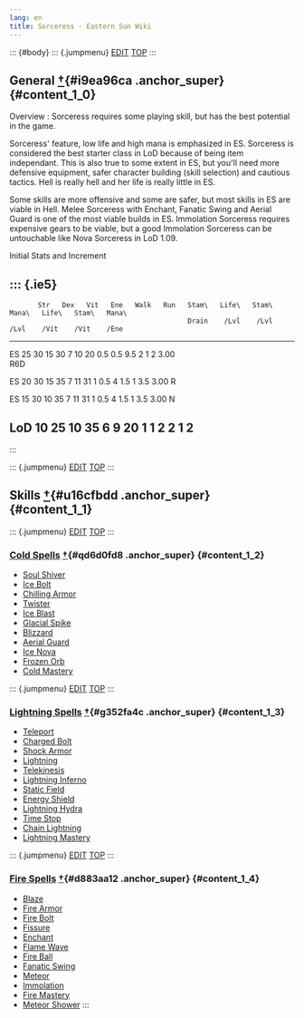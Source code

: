 ```yaml
---
lang: en
title: Sorceress - Eastern Sun Wiki
---
```


::: {#body}
::: {.jumpmenu}
[EDIT](https://web.archive.org/web/20200930091319/http://miyoshino.la.coocan.jp/eswiki/?plugin=paraedit&parnum=1&page=Sorceress&refer=Sorceress)
[TOP](#navigator)
:::

## General [†](https://web.archive.org/web/20200930091319/http://miyoshino.la.coocan.jp/eswiki/?Sorceress#i9ea96ca "i9ea96ca"){#i9ea96ca .anchor_super} {#content_1_0}

Overview
:   Sorceress requires some playing skill, but has the best potential in
    the game.

Sorceress\' feature, low life and high mana is emphasized in ES.
Sorceress is considered the best starter class in LoD because of being
item independant. This is also true to some extent in ES, but you\'ll
need more defensive equipment, safer character building (skill
selection) and cautious tactics. Hell is really hell and her life is
really little in ES.

Some skills are more offensive and some are safer, but most skills in ES
are viable in Hell. Melee Sorceress with Enchant, Fanatic Swing and
Aerial Guard is one of the most viable builds in ES. Immolation
Sorceress requires expensive gears to be viable, but a good Immolation
Sorceress can be untouchable like Nova Sorceress in LoD 1.09.

Initial Stats and Increment

::: {.ie5}
  ---------------------------------------------------------------------------------------------------
           Str   Dex   Vit   Ene   Walk   Run   Stam\   Life\   Stam\   Mana\   Life\   Stam\   Mana\
                                                Drain    /Lvl    /Lvl    /Lvl    /Vit    /Vit    /Ene
  ------ ----- ----- ----- ----- ------ ----- ------- ------- ------- ------- ------- ------- -------
  ES        25    30    15    30      7    10      20     0.5     0.5     9.5       2       1       2
  3.00                                                                                        
  R6D                                                                                         

  ES        20    30    15    35      7    11      31       1     0.5       4     1.5       1     3.5
  3.00 R                                                                                      

  ES        15    30    10    35      7    11      31       1     0.5       4     1.5       1     3.5
  3.00 N                                                                                      

  LoD       10    25    10    35      6     9      20       1       1       2       2       1       2
  ---------------------------------------------------------------------------------------------------
:::

::: {.jumpmenu}
[EDIT](https://web.archive.org/web/20200930091319/http://miyoshino.la.coocan.jp/eswiki/?plugin=paraedit&parnum=2&page=Sorceress&refer=Sorceress)
[TOP](#navigator)
:::

## Skills [†](https://web.archive.org/web/20200930091319/http://miyoshino.la.coocan.jp/eswiki/?Sorceress#u16cfbdd "u16cfbdd"){#u16cfbdd .anchor_super} {#content_1_1}

::: {.jumpmenu}
[EDIT](https://web.archive.org/web/20200930091319/http://miyoshino.la.coocan.jp/eswiki/?plugin=paraedit&parnum=3&page=Sorceress&refer=Sorceress)
[TOP](#navigator)
:::

### [Cold Spells](https://web.archive.org/web/20200930091319/http://miyoshino.la.coocan.jp/eswiki/?Cold%20Spells "Cold Spells (3194d)") [†](https://web.archive.org/web/20200930091319/http://miyoshino.la.coocan.jp/eswiki/?Sorceress#qd6d0fd8 "qd6d0fd8"){#qd6d0fd8 .anchor_super} {#content_1_2}

-   [Soul
    Shiver](https://web.archive.org/web/20200930091319/http://miyoshino.la.coocan.jp/eswiki/?Cold%20Spells#oe537abe)
-   [Ice
    Bolt](https://web.archive.org/web/20200930091319/http://miyoshino.la.coocan.jp/eswiki/?Cold%20Spells#w97fe543)
-   [Chilling
    Armor](https://web.archive.org/web/20200930091319/http://miyoshino.la.coocan.jp/eswiki/?Cold%20Spells#ef1e9dec)
-   [Twister](https://web.archive.org/web/20200930091319/http://miyoshino.la.coocan.jp/eswiki/?Cold%20Spells#za00a421)
-   [Ice
    Blast](https://web.archive.org/web/20200930091319/http://miyoshino.la.coocan.jp/eswiki/?Cold%20Spells#t66b2975)
-   [Glacial
    Spike](https://web.archive.org/web/20200930091319/http://miyoshino.la.coocan.jp/eswiki/?Cold%20Spells#y94225ce)
-   [Blizzard](https://web.archive.org/web/20200930091319/http://miyoshino.la.coocan.jp/eswiki/?Cold%20Spells#a903442d)
-   [Aerial
    Guard](https://web.archive.org/web/20200930091319/http://miyoshino.la.coocan.jp/eswiki/?Cold%20Spells#t8cf4867)
-   [Ice
    Nova](https://web.archive.org/web/20200930091319/http://miyoshino.la.coocan.jp/eswiki/?Cold%20Spells#l91ac644)
-   [Frozen
    Orb](https://web.archive.org/web/20200930091319/http://miyoshino.la.coocan.jp/eswiki/?Cold%20Spells#n77d5e5a)
-   [Cold
    Mastery](https://web.archive.org/web/20200930091319/http://miyoshino.la.coocan.jp/eswiki/?Cold%20Spells#b2da3094)

::: {.jumpmenu}
[EDIT](https://web.archive.org/web/20200930091319/http://miyoshino.la.coocan.jp/eswiki/?plugin=paraedit&parnum=4&page=Sorceress&refer=Sorceress)
[TOP](#navigator)
:::

### [Lightning Spells](https://web.archive.org/web/20200930091319/http://miyoshino.la.coocan.jp/eswiki/?Lightning%20Spells "Lightning Spells (4543d)") [†](https://web.archive.org/web/20200930091319/http://miyoshino.la.coocan.jp/eswiki/?Sorceress#g352fa4c "g352fa4c"){#g352fa4c .anchor_super} {#content_1_3}

-   [Teleport](https://web.archive.org/web/20200930091319/http://miyoshino.la.coocan.jp/eswiki/?Lightning%20Spells#o9425285)
-   [Charged
    Bolt](https://web.archive.org/web/20200930091319/http://miyoshino.la.coocan.jp/eswiki/?Lightning%20Spells#ye46a2a6)
-   [Shock
    Armor](https://web.archive.org/web/20200930091319/http://miyoshino.la.coocan.jp/eswiki/?Lightning%20Spells#d9829db6)
-   [Lightning](https://web.archive.org/web/20200930091319/http://miyoshino.la.coocan.jp/eswiki/?Lightning%20Spells#ve886114)
-   [Telekinesis](https://web.archive.org/web/20200930091319/http://miyoshino.la.coocan.jp/eswiki/?Lightning%20Spells#t1776d68)
-   [Lightning
    Inferno](https://web.archive.org/web/20200930091319/http://miyoshino.la.coocan.jp/eswiki/?Lightning%20Spells#l7fd6be5)
-   [Static
    Field](https://web.archive.org/web/20200930091319/http://miyoshino.la.coocan.jp/eswiki/?Lightning%20Spells#p87fce90)
-   [Energy
    Shield](https://web.archive.org/web/20200930091319/http://miyoshino.la.coocan.jp/eswiki/?Lightning%20Spells#vbf81b7e)
-   [Lightning
    Hydra](https://web.archive.org/web/20200930091319/http://miyoshino.la.coocan.jp/eswiki/?Lightning%20Spells#y515ada1)
-   [Time
    Stop](https://web.archive.org/web/20200930091319/http://miyoshino.la.coocan.jp/eswiki/?Lightning%20Spells#eaa22a28)
-   [Chain
    Lightning](https://web.archive.org/web/20200930091319/http://miyoshino.la.coocan.jp/eswiki/?Lightning%20Spells#abe3d000)
-   [Lightning
    Mastery](https://web.archive.org/web/20200930091319/http://miyoshino.la.coocan.jp/eswiki/?Lightning%20Spells#pd55a517)

::: {.jumpmenu}
[EDIT](https://web.archive.org/web/20200930091319/http://miyoshino.la.coocan.jp/eswiki/?plugin=paraedit&parnum=5&page=Sorceress&refer=Sorceress)
[TOP](#navigator)
:::

### [Fire Spells](https://web.archive.org/web/20200930091319/http://miyoshino.la.coocan.jp/eswiki/?Fire%20Spells "Fire Spells (4543d)") [†](https://web.archive.org/web/20200930091319/http://miyoshino.la.coocan.jp/eswiki/?Sorceress#d883aa12 "d883aa12"){#d883aa12 .anchor_super} {#content_1_4}

-   [Blaze](https://web.archive.org/web/20200930091319/http://miyoshino.la.coocan.jp/eswiki/?Fire%20Spells#xf056910)
-   [Fire
    Armor](https://web.archive.org/web/20200930091319/http://miyoshino.la.coocan.jp/eswiki/?Fire%20Spells#k8dd033f)
-   [Fire
    Bolt](https://web.archive.org/web/20200930091319/http://miyoshino.la.coocan.jp/eswiki/?Fire%20Spells#f5d46e7f)
-   [Fissure](https://web.archive.org/web/20200930091319/http://miyoshino.la.coocan.jp/eswiki/?Fire%20Spells#k7f4052b)
-   [Enchant](https://web.archive.org/web/20200930091319/http://miyoshino.la.coocan.jp/eswiki/?Fire%20Spells#pf16cfab)
-   [Flame
    Wave](https://web.archive.org/web/20200930091319/http://miyoshino.la.coocan.jp/eswiki/?Fire%20Spells#d7a6910d)
-   [Fire
    Ball](https://web.archive.org/web/20200930091319/http://miyoshino.la.coocan.jp/eswiki/?Fire%20Spells#u0f9bc72)
-   [Fanatic
    Swing](https://web.archive.org/web/20200930091319/http://miyoshino.la.coocan.jp/eswiki/?Fire%20Spells#n4b38901)
-   [Meteor](https://web.archive.org/web/20200930091319/http://miyoshino.la.coocan.jp/eswiki/?Fire%20Spells#re576d94)
-   [Immolation](https://web.archive.org/web/20200930091319/http://miyoshino.la.coocan.jp/eswiki/?Fire%20Spells#vb39cf54)
-   [Fire
    Mastery](https://web.archive.org/web/20200930091319/http://miyoshino.la.coocan.jp/eswiki/?Fire%20Spells#e0e51840)
-   [Meteor
    Shower](https://web.archive.org/web/20200930091319/http://miyoshino.la.coocan.jp/eswiki/?Fire%20Spells#mca7af5e)
:::
